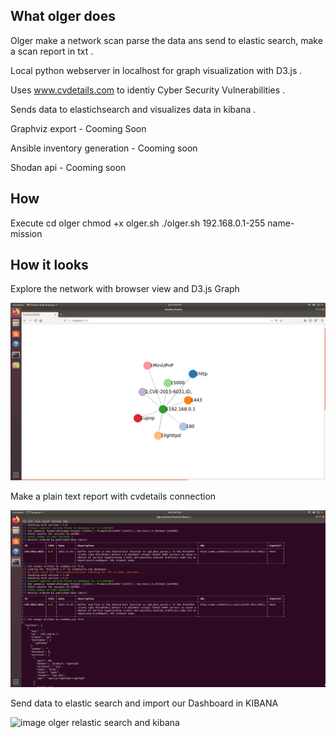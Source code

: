 ## What olger does

Olger make a network scan parse the data ans send to elastic search, make a scan report in txt .

Local python webserver in localhost for graph visualization with D3.js .

Uses www.cvdetails.com to identiy Cyber Security Vulnerabilities .

Sends data to elastichsearch and visualizes data in kibana .

Graphviz export - Cooming Soon

Ansible inventory generation - Cooming soon

Shodan api - Cooming soon

## How

Execute
cd olger
chmod +x olger.sh
./olger.sh 192.168.0.1-255 name-mission

## How it looks

Explore the network with browser view and D3.js Graph

![image olger graph d3 js](olger.png)


Make a plain text report with cvdetails connection

![image olger report vulnerabilities CVE](report.png)


Send data to elastic search and import our Dashboard in KIBANA

![image olger relastic search and kibana](kibana.png)
